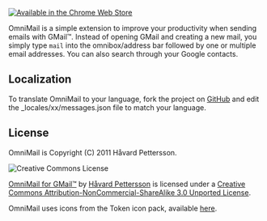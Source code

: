 [![Available in the Chrome Web Store](http://code.google.com/chrome/webstore/images/branding/ChromeWebStore_BadgeWBorder_v2_206x58.png)](https://chrome.google.com/webstore/detail/kfhbeoladmfbfpmdobbakmokhlniaodg)

OmniMail is a simple extension to improve your productivity when sending emails with GMail™. Instead of opening GMail and creating a new mail, you simply type `mail` into the omnibox/address bar followed by one or multiple email addresses. You can also search through your Google contacts.

## Localization
To translate OmniMail to your language, fork the project on [GitHub](https://github.com/harpyon/OmniMail) and edit the _locales/xx/messages.json file to match your language.

## License

OmniMail is Copyright (C) 2011 Håvard Pettersson.

![Creative Commons License](http://i.creativecommons.org/l/by-nc-sa/3.0/88x31.png)

[OmniMail for GMail™](https://github.com/harpyon/OmniMail) by [Håvard Pettersson](https://github.com/harpyon/) is licensed under a [Creative Commons Attribution-NonCommercial-ShareAlike 3.0 Unported License](http://creativecommons.org/licenses/by-nc-sa/3.0/).

OmniMail uses icons from the Token icon pack, available [here](http://brsev.com/).